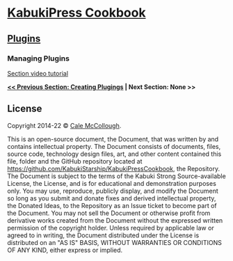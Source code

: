 # [KabukiPress Cookbook](../../ReadMe.md)

## [Plugins](./ReadMe.md)

### Managing Plugins

[Section video tutorial](https://www.youtube.com/channel/UCS2vQG4gUE3vXWV_K9XScQw)

**[<< Previous Section: Creating Plugings](./CreatingPlugins.md) | Next Section: None >>**

## License

Copyright 2014-22 © [Cale McCollough](https://cookingwithcale.org).

This is an open-source document, the Document, that was written by and contains intellectual property. The Document consists of documents, files, source code, technology design files, art, and other content contained this file, folder and the GitHub repository located at <https://github.com/KabukiStarship/KabukiPressCookbook>, the Repository. The Document is subject to the terms of the Kabuki Strong Source-available License, the License, and is for educational and demonstration purposes only. You may use, reproduce, publicly display, and modify the Document so long as you submit and donate fixes and derived intellectual property, the Donated Ideas, to the Repository as an Issue ticket to become part of the Document. You may not sell the Document or otherwise profit from derivative works created from the Document without the expressed written permission of the copyright holder. Unless required by applicable law or agreed to in writing, the Document distributed under the License is distributed on an "AS IS" BASIS, WITHOUT WARRANTIES OR CONDITIONS OF ANY KIND, either express or implied.
